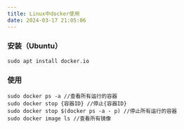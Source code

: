 ```yaml
---
title: Linux中docker使用
date: 2024-03-17 21:05:06
---
```



### 安装（Ubuntu）
```
sudo apt install docker.io
```

### 使用
```
sudo docker ps -a //查看所有运行的容器
sudo docker stop {容器ID} //停止{容器ID}
sudo docker stop $(docker ps -a - p) //停止所有运行的容器
sudo docker image ls //查看所有镜像
```